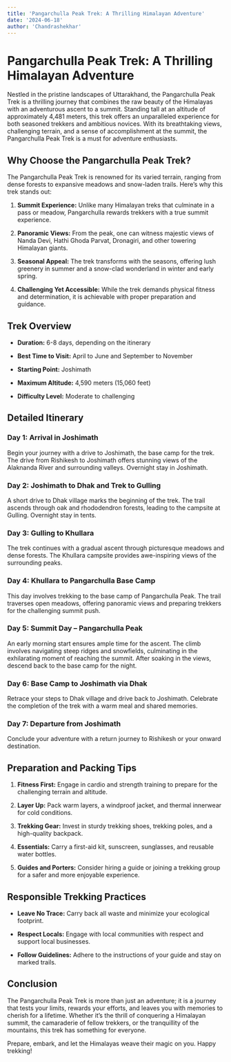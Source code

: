 ```yaml
---
title: 'Pangarchulla Peak Trek: A Thrilling Himalayan Adventure'
date: '2024-06-18'
author: 'Chandrashekhar'
---
```


# Pangarchulla Peak Trek: A Thrilling Himalayan Adventure

Nestled in the pristine landscapes of Uttarakhand, the Pangarchulla Peak
Trek is a thrilling journey that combines the raw beauty of the
Himalayas with an adventurous ascent to a summit. Standing tall at an
altitude of approximately 4,481 meters, this trek offers an unparalleled
experience for both seasoned trekkers and ambitious novices. With its
breathtaking views, challenging terrain, and a sense of accomplishment
at the summit, the Pangarchulla Peak Trek is a must for adventure
enthusiasts.

## Why Choose the Pangarchulla Peak Trek?

The Pangarchulla Peak Trek is renowned for its varied terrain, ranging
from dense forests to expansive meadows and snow-laden trails. Here’s
why this trek stands out:

1.  **Summit Experience:** Unlike many Himalayan treks that culminate in
    a pass or meadow, Pangarchulla rewards trekkers with a true summit
    experience.

2.  **Panoramic Views:** From the peak, one can witness majestic views
    of Nanda Devi, Hathi Ghoda Parvat, Dronagiri, and other towering
    Himalayan giants.

3.  **Seasonal Appeal:** The trek transforms with the seasons, offering
    lush greenery in summer and a snow-clad wonderland in winter and
    early spring.

4.  **Challenging Yet Accessible:** While the trek demands physical
    fitness and determination, it is achievable with proper preparation
    and guidance.

## Trek Overview

- **Duration:** 6-8 days, depending on the itinerary

- **Best Time to Visit:** April to June and September to November

- **Starting Point:** Joshimath

- **Maximum Altitude:** 4,590 meters (15,060 feet)

- **Difficulty Level:** Moderate to challenging

## Detailed Itinerary

### Day 1: Arrival in Joshimath

Begin your journey with a drive to Joshimath, the base camp for the
trek. The drive from Rishikesh to Joshimath offers stunning views of the
Alaknanda River and surrounding valleys. Overnight stay in Joshimath.

### Day 2: Joshimath to Dhak and Trek to Gulling

A short drive to Dhak village marks the beginning of the trek. The trail
ascends through oak and rhododendron forests, leading to the campsite at
Gulling. Overnight stay in tents.

### Day 3: Gulling to Khullara

The trek continues with a gradual ascent through picturesque meadows and
dense forests. The Khullara campsite provides awe-inspiring views of the
surrounding peaks.

### Day 4: Khullara to Pangarchulla Base Camp

This day involves trekking to the base camp of Pangarchulla Peak. The
trail traverses open meadows, offering panoramic views and preparing
trekkers for the challenging summit push.

### Day 5: Summit Day – Pangarchulla Peak

An early morning start ensures ample time for the ascent. The climb
involves navigating steep ridges and snowfields, culminating in the
exhilarating moment of reaching the summit. After soaking in the views,
descend back to the base camp for the night.

### Day 6: Base Camp to Joshimath via Dhak

Retrace your steps to Dhak village and drive back to Joshimath.
Celebrate the completion of the trek with a warm meal and shared
memories.

### Day 7: Departure from Joshimath

Conclude your adventure with a return journey to Rishikesh or your
onward destination.

## Preparation and Packing Tips

1.  **Fitness First:** Engage in cardio and strength training to prepare
    for the challenging terrain and altitude.

2.  **Layer Up:** Pack warm layers, a windproof jacket, and thermal
    innerwear for cold conditions.

3.  **Trekking Gear:** Invest in sturdy trekking shoes, trekking poles,
    and a high-quality backpack.

4.  **Essentials:** Carry a first-aid kit, sunscreen, sunglasses, and
    reusable water bottles.

5.  **Guides and Porters:** Consider hiring a guide or joining a
    trekking group for a safer and more enjoyable experience.

## Responsible Trekking Practices

- **Leave No Trace:** Carry back all waste and minimize your
  ecological footprint.

- **Respect Locals:** Engage with local communities with respect and
  support local businesses.

- **Follow Guidelines:** Adhere to the instructions of your guide and
  stay on marked trails.

## Conclusion

The Pangarchulla Peak Trek is more than just an adventure; it is a
journey that tests your limits, rewards your efforts, and leaves you
with memories to cherish for a lifetime. Whether it’s the thrill of
conquering a Himalayan summit, the camaraderie of fellow trekkers, or
the tranquillity of the mountains, this trek has something for everyone.

Prepare, embark, and let the Himalayas weave their magic on you. Happy
trekking!
